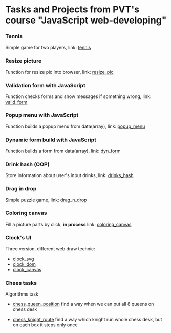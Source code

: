 # Tasks and Projects from PVT's course "JavaScript web-developing"

### Tennis
Simple game for two players, 
link: [tennis](https://ieopvl.github.io/pvt_fd2/tennis/)

### Resize picture
Function for resize pic into browser,
link: [resize_pic](https://ieopvl.github.io/pvt_fd2/resize_pic/)

### Validation form with JavaScript
Function checks forms and show messages if something wrong,
link: [valid_form](https://ieopvl.github.io/pvt_fd2/valid_form/)

### Popup menu with JavaScript
Function builds a popup menu from data(array),
link: [popup_menu](https://ieopvl.github.io/pvt_fd2/popup_menu/)

### Dynamic form build with JavaScript
Function builds a form from data(array),
link: [dyn_form](https://ieopvl.github.io/pvt_fd2/dyn_form/)

### Drink hash (OOP)
Store information about user's input drinks,
link: [drinks_hash](https://ieopvl.github.io/pvt_fd2/drinks_hash/)

### Drag in drop
Simple puzzle game,
link: [drag_n_drop](https://ieopvl.github.io/pvt_fd2/drag_n_drop/)

### Coloring canvas
Fill a picture parts by click,
**in process**
link: [coloring_canvas](https://ieopvl.github.io/pvt_fd2/coloring_canvas/)

### Clock's UI 
Three version, different web draw technic:
* [clock_svg](https://ieopvl.github.io/pvt_fd2/clock_svg/)
* [clock_dom](https://ieopvl.github.io/pvt_fd2/clock_dom/)
* [clock_canvas](https://ieopvl.github.io/pvt_fd2/clock_canvas/)

### Chees tasks
Algorithms task
* [chess_queen_position](https://ieopvl.github.io/pvt_fd2/chess_queen_position/)
find a way when we can put all 8 queens on chess desk

* [chess_knight_route](https://ieopvl.github.io/pvt_fd2/chess_knight_route/)
find a way which knight run whole chess desk, but on each box it steps only once
